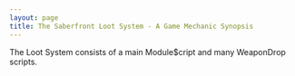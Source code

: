 ```yaml
---
layout: page
title: The Saberfront Loot System - A Game Mechanic Synopsis
---
```


The Loot System consists of a main Module$cript and many WeaponDrop scripts.
